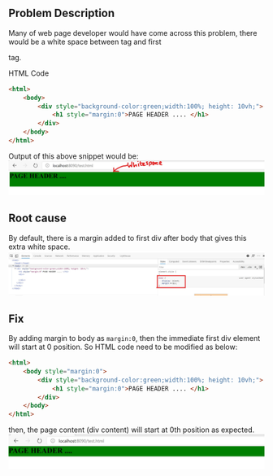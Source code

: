 ## Problem Description
Many of web page developer would have come across this problem, there would be a white space between <body> tag and first <div> tag.  

HTML Code 
```html
<html>
	<body>
		<div style="background-color:green;width:100%; height: 10vh;">
			<h1 style="margin:0">PAGE HEADER .... </h1>
		</div>
	</body>
</html>
```
Output of this above snippet would be: 
![](./images/20201101-html-first-div-whitespace-after-body.jpg)

## Root cause
By default, there is a margin added to first div after body that gives this extra white space.
![](./images/20201101-html-first-div-whitespace-after-body-rootcause.jpg)

## Fix
By adding margin to body as `margin:0`, then the immediate first div element will start at 0 position. So HTML code need to be modified as below:
```html
<html>
	<body style="margin:0">
		<div style="background-color:green;width:100%; height: 10vh;">
			<h1 style="margin:0">PAGE HEADER .... </h1>
		</div>
	</body>
</html>
```
then, the page content (div content) will start at 0th position as expected.
![](./images/20201101-html-first-div-whitespace-after-body-fixed.jpg)


